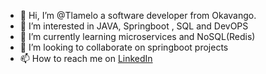 - 👋 Hi, I’m @Tlamelo a software developer from Okavango.
- 👀 I’m interested in JAVA, Springboot , SQL and DevOPS
- 🌱 I’m currently learning microservices and NoSQL(Redis) 
- 💞️ I’m looking to collaborate on springboot projects
- 📫 How to reach me on [LinkedIn](https://www.linkedin.com/in/titusdiphale)
<!---
Tlamelo/Tlamelo is a ✨ special ✨ repository because its `README.md` (this file) appears on your GitHub profile.
You can click the Preview link to take a look at your changes.
--->
